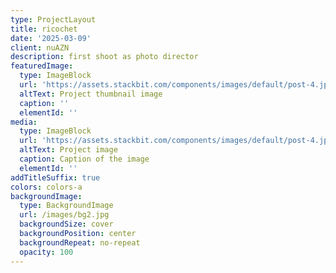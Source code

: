 ```yaml
---
type: ProjectLayout
title: ricochet
date: '2025-03-09'
client: nuAZN
description: first shoot as photo director
featuredImage:
  type: ImageBlock
  url: 'https://assets.stackbit.com/components/images/default/post-4.jpeg'
  altText: Project thumbnail image
  caption: ''
  elementId: ''
media:
  type: ImageBlock
  url: 'https://assets.stackbit.com/components/images/default/post-4.jpeg'
  altText: Project image
  caption: Caption of the image
  elementId: ''
addTitleSuffix: true
colors: colors-a
backgroundImage:
  type: BackgroundImage
  url: /images/bg2.jpg
  backgroundSize: cover
  backgroundPosition: center
  backgroundRepeat: no-repeat
  opacity: 100
---
```


